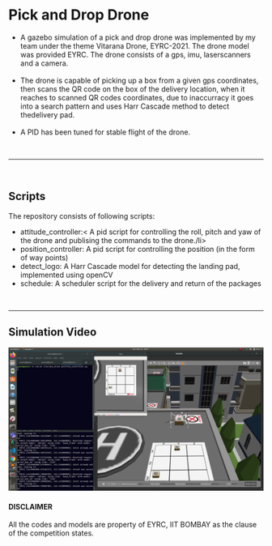 
<h1> Pick and Drop Drone </h1>
<p><ul><li>A gazebo simulation of a pick and drop drone was implemented by my team under the theme Vitarana Drone, EYRC-2021. The drone model was provided  EYRC. The drone consists of a gps, imu, laserscanners and a camera.</li> <br> <li>The drone is capable of picking up a box from a given gps coordinates, then scans the QR code on the box of the delivery location, when it reaches to scanned QR codes coordinates, due to inaccurracy it goes into a search pattern and uses Harr Cascade method to detect thedelivery pad. </li><br> <li>A PID has been tuned for stable flight of the drone. </li></ul></p>
<br>
<hr>
<br>
<h2> Scripts </h2>
<p> The repository consists of following scripts:</p>
<ul> <li><bold>attitude_controller:</bold>< A pid script for controlling the roll, pitch and yaw of the drone and publising the commands to the drone./li>
     <li><bold>position_controller: A pid script for controlling the position (in the form of way points)</li>
     <li><bold>detect_logo:</bold> A Harr Cascade model for detecting the landing pad, implemented using openCV</li>
  <li><bold>schedule:</bold> A scheduler script for the delivery and return of the packages</li>
  </ul>
  <br><hr>
     <h2>Simulation Video</h2>
<div align="center">
  <a href="https://youtu.be/G9XYRhGov2A"><img src="MetaCodes/Screenshot from 2021-03-22 00-48-48.png" alt="IMAGE ALT TEXT"></a>
</div>
     <h4>DISCLAIMER</h4>
     <p> All the codes and models are property of EYRC, IIT BOMBAY as the clause of the competition states.</p>
